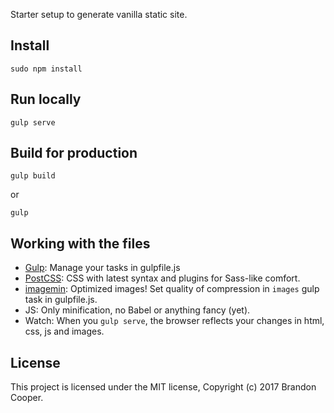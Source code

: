 Starter setup to generate vanilla static site.

## Install
```
sudo npm install
```

## Run locally
```
gulp serve
```

## Build for production
```
gulp build
```
or
```
gulp
```

## Working with the files
- [Gulp](https://gulp.js): Manage your tasks in gulpfile.js
- [PostCSS](https://postcss.org): CSS with latest syntax and plugins for Sass-like comfort.
- [imagemin](https://www.npmjs.com/package/gulp-imagemin): Optimized images! Set quality of compression in `images` gulp task in gulpfile.js.
- JS: Only minification, no Babel or anything fancy (yet).
- Watch: When you `gulp serve`, the browser reflects your changes in html, css, js and images.


## License

This project is licensed under the MIT license, Copyright (c) 2017 Brandon Cooper.
